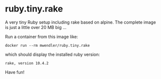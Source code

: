 
# ruby.tiny.rake

A very tiny Ruby setup including rake based on alpine. The complete image is just a little over 20 MB big ...

Run a container from this image like:

`docker run --rm mwendler/ruby.tiny.rake`

which should display the installed ruby version:

`rake, version 10.4.2`


Have fun!
